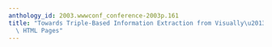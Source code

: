 ```yaml
---
anthology_id: 2003.wwwconf_conference-2003p.161
title: "Towards Triple-Based Information Extraction from Visually\u2013Structured\
  \ HTML Pages"
---
```

